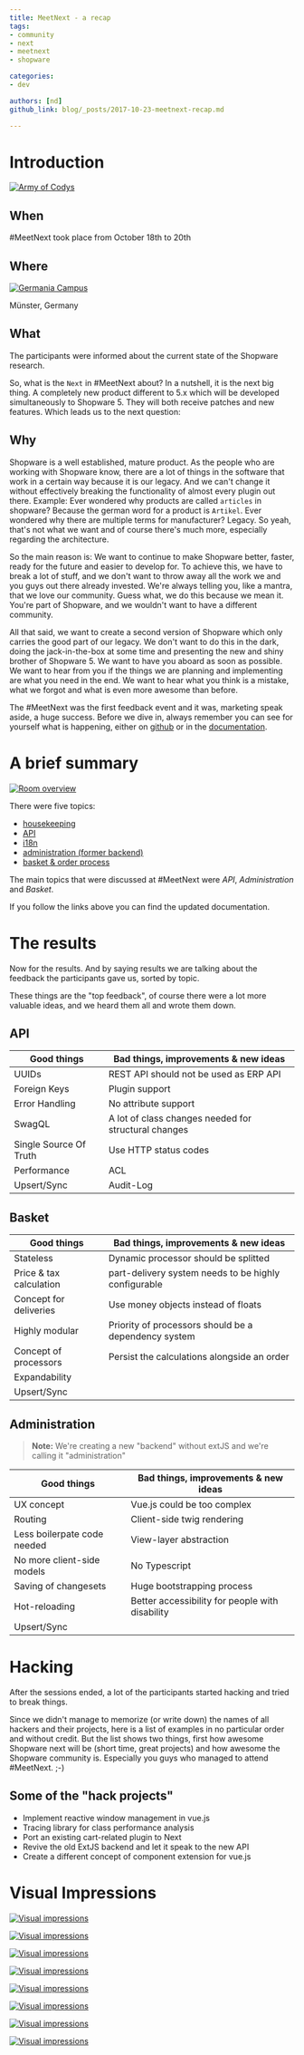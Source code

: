 ```yaml
---
title: MeetNext - a recap
tags:
- community
- next
- meetnext
- shopware

categories:
- dev

authors: [nd]
github_link: blog/_posts/2017-10-23-meetnext-recap.md

---
```


# Introduction

[![Army of Codys](/blog/img/2017-10-23-meetnext-recap/cody_army_thumb.jpg)](/blog/img/2017-10-23-meetnext-recap/cody_army.jpg)

## When

&#35;MeetNext took place from October 18th to 20th

## Where

[![Germania Campus](/blog/img/2017-10-23-meetnext-recap/campus_view_thumb.jpg)](/blog/img/2017-10-23-meetnext-recap/campus_view.jpg)

Münster, Germany

## What

The participants were informed about the current state of the Shopware research.

So, what is the `Next` in &#35;MeetNext about? In a nutshell, it is the next big thing. A completely new product different to 5.x which will be developed simultaneously to Shopware 5. They will both receive patches and new features. Which leads us to the next question:

## Why

Shopware is a well established, mature product. As the people who are working with Shopware know, there are a lot of things in the software that work in a certain way because it is our legacy. And we can't change it without effectively breaking the functionality of almost every plugin out there. Example: Ever wondered why products are called `articles` in shopware? Because the german word for a product is `Artikel`. Ever wondered why there are multiple terms for manufacturer? Legacy. So yeah, that's not what we want and of course there's much more, especially regarding the architecture.

So the main reason is: We want to continue to make Shopware better, faster, ready for the future and easier to develop for. To achieve this, we have to break a lot of stuff, and we don't want to throw away all the work we and you guys out there already invested. We're always telling you, like a mantra, that we love our community. Guess what, we do this because we mean it. You're part of Shopware, and we wouldn't want to have a different community.

All that said, we want to create a second version of Shopware which only carries the good part of our legacy. We don't want to do this in the dark, doing the jack-in-the-box at some time and presenting the new and shiny brother of Shopware 5. We want to have you aboard as soon as possible. We want to hear from you if the things we are planning and implementing are what you need in the end. We want to hear what you think is a mistake, what we forgot and what is even more awesome than before.

The &#35;MeetNext was the first feedback event and it was, marketing speak aside, a huge success. Before we dive in, always remember you can see for yourself what is happening, either on [github](https://github.com/shopware/shopware/tree/labs) or in the [documentation](https://developers.shopware.com/labs/).

# A brief summary

[![Room overview](/blog/img/2017-10-23-meetnext-recap/room_overview_thumb.jpg)](/blog/img/2017-10-23-meetnext-recap/room_overview.jpg)

There were five topics:

- [housekeeping](https://developers.shopware.com/labs/housekeeping/)
- [API](https://developers.shopware.com/labs/api/)
- [i18n](https://developers.shopware.com/labs/internationalization/)
- [administration (former backend)](https://developers.shopware.com/labs/new-administration/)
- [basket & order process](https://developers.shopware.com/labs/shopping-cart-and-ordering-processes/)

The main topics that were discussed at #MeetNext were *API*, *Administration* and *Basket*.

If you follow the links above you can find the updated documentation.

# The results

Now for the results. And by saying results we are talking about the feedback the participants gave us, sorted by topic.

These things are the "top feedback", of course there were a lot more valuable ideas, and we heard them all and wrote them down.

## API

| Good things            | Bad things, improvements & new ideas                 |
|------------------------|------------------------------------------------------|
| UUIDs                  | REST API should not be used as ERP API               |
| Foreign Keys           | Plugin support                                       |
| Error Handling         | No attribute support                                 |
| SwagQL                 | A lot of class changes needed for structural changes |
| Single Source Of Truth | Use HTTP status codes                                |
| Performance            | ACL                                                  |
| Upsert/Sync            | Audit-Log                                            |

## Basket

| Good things             | Bad things, improvements & new ideas                 |
|-------------------------|------------------------------------------------------|
| Stateless               | Dynamic processor should be splitted                 |
| Price & tax calculation | part-delivery system needs to be highly configurable |
| Concept for deliveries  | Use money objects instead of floats                  |
| Highly modular          | Priority of processors should be a dependency system |
| Concept of processors   | Persist the calculations alongside an order          |
| Expandability           |                                                      |
| Upsert/Sync             |                                                      |

## Administration

> **Note:** We're creating a new "backend" without extJS and we're calling it "administration"

| Good things                 | Bad things, improvements & new ideas            |
|-----------------------------|-------------------------------------------------|
| UX concept                  | Vue.js could be too complex                      |
| Routing                     | Client-side twig rendering                      |
| Less boilerpate code needed | View-layer abstraction                          |
| No more client-side models  | No Typescript                                   |
| Saving of changesets        | Huge bootstrapping process                      |
| Hot-reloading               | Better accessibility for people with disability |
| Upsert/Sync                 |                                                 |

# Hacking

After the sessions ended, a lot of the participants started hacking and tried to break things.

Since we didn't manage to memorize (or write down) the names of all hackers and their projects, here is a list of examples in no particular order and without credit. But the list shows two things, first how awesome Shopware next will be (short time, great projects) and how awesome the Shopware community is. Especially you guys who managed to attend #MeetNext. ;-)

## Some of the "hack projects"

- Implement reactive window management in vue.js
- Tracing library for class performance analysis
- Port an existing cart-related plugin to Next
- Revive the old ExtJS backend and let it speak to the new API
- Create a different concept of component extension for vue.js

# Visual Impressions

[![Visual impressions](/blog/img/2017-10-23-meetnext-recap/impressions_00_thumb.jpg)](/blog/img/2017-10-23-meetnext-recap/impressions_00.jpg)

[![Visual impressions](/blog/img/2017-10-23-meetnext-recap/impressions_01_thumb.jpg)](/blog/img/2017-10-23-meetnext-recap/impressions_01.jpg)

[![Visual impressions](/blog/img/2017-10-23-meetnext-recap/impressions_02_thumb.jpg)](/blog/img/2017-10-23-meetnext-recap/impressions_02.jpg)

[![Visual impressions](/blog/img/2017-10-23-meetnext-recap/impressions_03_thumb.jpg)](/blog/img/2017-10-23-meetnext-recap/impressions_03.jpg)

[![Visual impressions](/blog/img/2017-10-23-meetnext-recap/impressions_04_thumb.jpg)](/blog/img/2017-10-23-meetnext-recap/impressions_04.jpg)

[![Visual impressions](/blog/img/2017-10-23-meetnext-recap/impressions_05_thumb.jpg)](/blog/img/2017-10-23-meetnext-recap/impressions_05.jpg)

[![Visual impressions](/blog/img/2017-10-23-meetnext-recap/impressions_06_thumb.jpg)](/blog/img/2017-10-23-meetnext-recap/impressions_06.jpg)

[![Visual impressions](/blog/img/2017-10-23-meetnext-recap/impressions_07_thumb.jpg)](/blog/img/2017-10-23-meetnext-recap/impressions_07.jpg)
